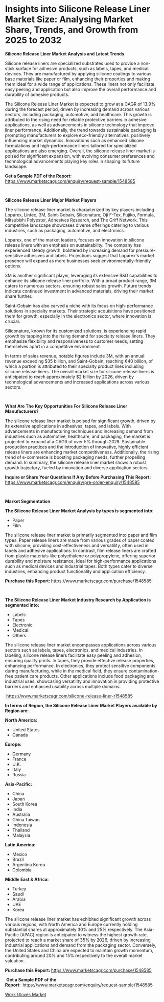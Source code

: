 <p><h1>Insights into Silicone Release Liner Market Size: Analysing Market Share, Trends, and Growth from 2025 to 2032</h1></p><p><strong>Silicone Release Liner Market Analysis and Latest Trends</strong></p>
<p><p>Silicone release liners are specialized substrates used to provide a non-stick surface for adhesive products, such as labels, tapes, and medical devices. They are manufactured by applying silicone coatings to various base materials like paper or film, enhancing their properties and making them ideal for a wide range of applications. These liners not only facilitate easy peeling and application but also improve the overall performance and durability of adhesive products.</p><p>The Silicone Release Liner Market is expected to grow at a CAGR of 13.9% during the forecast period, driven by increasing demand across various sectors, including packaging, automotive, and healthcare. This growth is attributed to the rising need for reliable protective barriers in adhesive applications, as well as advancements in silicone technology that improve liner performance. Additionally, the trend towards sustainable packaging is prompting manufacturers to explore eco-friendly alternatives, positively influencing market dynamics. Innovations such as enhanced silicone formulations and high-performance liners tailored for specialized applications are also emerging. Overall, the silicone release liner market is poised for significant expansion, with evolving consumer preferences and technological advancements playing key roles in shaping its future landscape.</p></p>
<p><strong>Get a Sample PDF of the Report:&nbsp;</strong> <a href="https://www.marketscagr.com/enquiry/request-sample/1548585?utm_campaign=2992&utm_medium=2&utm_source=Github&utm_content=ia&utm_term=05042025&utm_id=silicone-release-liner">https://www.marketscagr.com/enquiry/request-sample/1548585</a></p>
<p>&nbsp;</p>
<p><strong>Silicone Release Liner Major Market Players</strong></p>
<p><p>The silicone release liner market is characterized by key players including Loparex, Lintec, 3M, Saint-Gobain, Siliconature, Oji F-Tex, Fujiko, Formula, Mitsubishi Polyester, Adhesives Research, and The Griff Network. This competitive landscape showcases diverse offerings catering to various industries, such as packaging, automotive, and electronics.</p><p>Loparex, one of the market leaders, focuses on innovation in silicone release liners with an emphasis on sustainability. The company has experienced steady growth, bolstered by increasing demand for pressure-sensitive adhesives and labels. Projections suggest that Loparex's market presence will expand as more businesses seek environmentally-friendly options.</p><p>3M is another significant player, leveraging its extensive R&D capabilities to enhance its silicone release liner portfolio. With a broad product range, 3M caters to numerous sectors, ensuring robust sales growth. Future trends indicate continued investment in advanced materials, driving their market share further.</p><p>Saint-Gobain has also carved a niche with its focus on high-performance solutions in specialty markets. Their strategic acquisitions have positioned them for growth, especially in the electronics sector, where innovation is crucial. </p><p>Siliconature, known for its customized solutions, is experiencing rapid growth by tapping into the rising demand for specialty release liners. They emphasize flexibility and responsiveness to customer needs, setting themselves apart in a competitive environment.</p><p>In terms of sales revenue, notable figures include 3M, with an annual revenue exceeding $35 billion, and Saint-Gobain, reaching €40 billion, of which a portion is attributed to their specialty product lines including silicone release liners. The overall market size for silicone release liners is anticipated to reach approximately $2 billion by 2026, driven by technological advancements and increased applications across various sectors.</p></p>
<p>&nbsp;</p>
<p><strong>What Are The Key Opportunities For Silicone Release Liner Manufacturers?</strong></p>
<p><p>The silicone release liner market is poised for significant growth, driven by its extensive applications in adhesives, tapes, and labels. With advancements in manufacturing techniques and increasing demand from industries such as automotive, healthcare, and packaging, the market is projected to expand at a CAGR of over 5% through 2028. Sustainable production practices and the introduction of innovative, highly efficient release liners are enhancing market competitiveness. Additionally, the rising trend of e-commerce is boosting packaging needs, further propelling demand. In summary, the silicone release liner market shows a robust growth trajectory, fueled by innovation and diverse application sectors.</p></p>
<p><strong>Inquire or Share Your Questions If Any Before Purchasing This Report:</strong> <a href="https://www.marketscagr.com/enquiry/pre-order-enquiry/1548585?utm_campaign=2992&utm_medium=2&utm_source=Github&utm_content=ia&utm_term=05042025&utm_id=silicone-release-liner">https://www.marketscagr.com/enquiry/pre-order-enquiry/1548585</a></p>
<p>&nbsp;</p>
<p><strong>Market Segmentation</strong></p>
<p><strong>The Silicone Release Liner Market Analysis by types is segmented into:</strong></p>
<p><ul><li>Paper</li><li>Film</li></ul></p>
<p><p>The silicone release liner market is primarily segmented into paper and film types. Paper release liners are made from various grades of paper coated with silicone, providing cost-effectiveness and versatility, often used in labels and adhesive applications. In contrast, film release liners are crafted from plastic materials like polyethylene or polypropylene, offering superior durability and moisture resistance, ideal for high-performance applications such as medical devices and industrial tapes. Both types cater to diverse industries, enhancing product functionality and application efficiency.</p></p>
<p><strong>Purchase this Report:&nbsp;</strong><a href="https://www.marketscagr.com/purchase/1548585?utm_campaign=2992&utm_medium=2&utm_source=Github&utm_content=ia&utm_term=05042025&utm_id=silicone-release-liner">https://www.marketscagr.com/purchase/1548585</a></p>
<p>&nbsp;</p>
<p><strong>The Silicone Release Liner Market Industry Research by Application is segmented into:</strong></p>
<p><ul><li>Labels</li><li>Tapes</li><li>Electronic</li><li>Medical</li><li>Others</li></ul></p>
<p><p>The silicone release liner market encompasses applications across various sectors such as labels, tapes, electronics, and medical industries. In labeling, silicone release liners facilitate easy peeling and adhesion, ensuring quality prints. In tapes, they provide effective release properties, enhancing performance. In electronics, they protect sensitive components during manufacturing, while in the medical field, they ensure contamination-free patient care products. Other applications include food packaging and industrial uses, showcasing versatility and innovation in providing protective barriers and enhanced usability across multiple domains.</p></p>
<p><a href="https://www.marketscagr.com/silicone-release-liner-r1548585?utm_campaign=2992&utm_medium=2&utm_source=Github&utm_content=ia&utm_term=05042025&utm_id=silicone-release-liner">&nbsp;https://www.marketscagr.com/silicone-release-liner-r1548585</a></p>
<p><strong>In terms of Region, the Silicone Release Liner Market Players available by Region are:</strong></p>
<p>
    <p> <strong> North America: </strong>
        <ul>
            <li>United States</li>
            <li>Canada</li>
        </ul>
        </p> 
    <p> <strong> Europe: </strong>
        <ul>
            <li>Germany</li>
            <li>France</li>
            <li>U.K.</li>
            <li>Italy</li>
            <li>Russia</li>
        </ul>
        </p> 
    <p> <strong> Asia-Pacific: </strong>
        <ul>
            <li>China</li>
            <li>Japan</li>
            <li>South Korea</li>
            <li>India</li>
            <li>Australia</li>
            <li>China Taiwan</li>
            <li>Indonesia</li>
            <li>Thailand</li>
            <li>Malaysia</li>
        </ul>
        </p> 
    <p> <strong> Latin America: </strong>
        <ul>
            <li>Mexico</li>
            <li>Brazil</li>
            <li>Argentina Korea</li>
            <li>Colombia</li>
        </ul>
        </p> 
    <p> <strong> Middle East & Africa: </strong>
        <ul>
            <li>Turkey</li>
            <li>Saudi</li>
            <li>Arabia</li>
            <li>UAE</li>
            <li>Korea</li>
        </ul>
    </p>
    </p>
<p><p>The silicone release liner market has exhibited significant growth across various regions, with North America and Europe currently holding substantial shares at approximately 30% and 25% respectively. The Asia-Pacific (APAC) region is anticipated to witness the highest growth rate, projected to reach a market share of 35% by 2026, driven by increasing industrial applications and demand from the packaging sector. Conversely, the United States and China are expected to maintain growth momentum, contributing around 20% and 15% respectively to the overall market valuation.</p></p>
<p><strong>Purchase this Report: </strong><a href="https://www.marketscagr.com/purchase/1548585?utm_campaign=2992&utm_medium=2&utm_source=Github&utm_content=ia&utm_term=05042025&utm_id=silicone-release-liner">https://www.marketscagr.com/purchase/1548585</a></p>
<p>&nbsp;<strong>Get a Sample PDF of the Report:&nbsp;&nbsp;</strong><a href="https://www.marketscagr.com/enquiry/request-sample/1548585?utm_campaign=2992&utm_medium=2&utm_source=Github&utm_content=ia&utm_term=05042025&utm_id=silicone-release-liner">https://www.marketscagr.com/enquiry/request-sample/1548585</a></p>
<p><strong></strong></p>
<p><p><a href="https://github.com/jenithschijf/Market-Research-Report-List-1/blob/main/work-gloves-market.md?utm_campaign=2992&utm_medium=2&utm_source=Github&utm_content=ia&utm_term=05042025&utm_id=silicone-release-liner">Work Gloves Market</a></p></p>